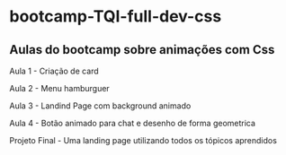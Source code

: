 # bootcamp-TQI-full-dev-css
<h2>Aulas do bootcamp sobre animações com Css</h2>
<p>Aula 1 - Criação de card</p>
<p>Aula 2 - Menu hamburguer</p>
<p>Aula 3 - Landind Page com background animado</p>
<p>Aula 4 - Botão animado para chat e desenho de forma geometrica</p>
<p>Projeto Final - Uma landing page utilizando todos os tópicos aprendidos</p>
